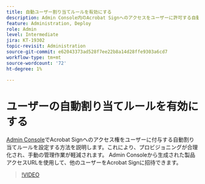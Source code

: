 ```yaml
---
title: 自動ユーザー割り当てルールを有効にする
description: Admin Console内のAcrobat Signへのアクセスをユーザーに許可する自動割り当てルールを設定する方法について説明します
feature: Administration, Deploy
role: Admin
level: Intermediate
jira: KT-19302
topic-revisit: Administration
source-git-commit: e62043373ad528f7ee22b8a14d28ffe9303a6cd7
workflow-type: tm+mt
source-wordcount: '72'
ht-degree: 1%

---
```


# ユーザーの自動割り当てルールを有効にする

[Admin Console](https://adminconsole.adobe.com/)でAcrobat Signへのアクセス権をユーザーに付与する自動割り当てルールを設定する方法を説明します。これにより、プロビジョニングが合理化され、手動の管理作業が軽減されます。 Admin Consoleから生成された製品アクセスURLを使用して、他のユーザーをAcrobat Signに招待できます。

>[!VIDEO](https://video.tv.adobe.com/v/3475273?quality=12&learn=on&hidetitle=true)